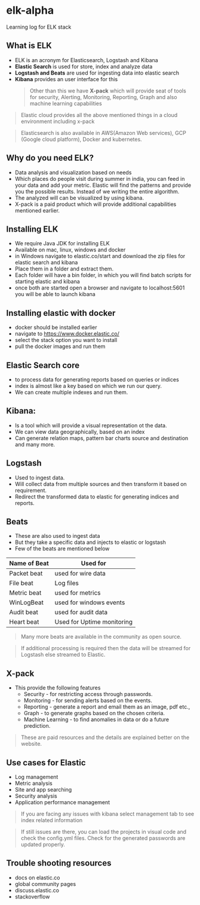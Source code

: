 # elk-alpha

Learning log for ELK stack

## What is ELK

- ELK is an acronym for Elasticsearch, Logstash and Kibana
- **Elastic Search** is used for store, index and analyze data
- **Logstash and Beats** are used for ingesting data into elastic search
- **Kibana** provides an user interface for this
  > Other than this we have **X-pack** which will provide seat of tools for security, Alerting, Monitoring, Reporting, Graph and also machine learning capabilities

> Elastic cloud provides all the above mentioned things in a cloud environment including x-pack

> Elasticsearch is also available in AWS(Amazon Web services), GCP (Google cloud platform), Docker and kubernetes.

## Why do you need ELK?

- Data analysis and visualization based on needs
- Which places do people visit during summer in india, you can feed in your data and add your metric. Elastic will find the patterns and provide you the possible results. Instead of we writing the entire algorithm.
- The analyzed will can be visualized by using kibana.
- X-pack is a paid product which will provide additional capabilities mentioned earlier.

## Installing ELK

- We require Java JDK for installing ELK
- Available on mac, linux, windows and docker
- in Windows navigate to elastic.co/start and download the zip files for elastic search and kibana
- Place them in a folder and extract them.
- Each folder will have a bin folder, in which you will find batch scripts for starting elastic and kibana
- once both are started open a browser and navigate to localhost:5601 you will be able to launch kibana

## Installing elastic with docker

- docker should be installed earlier
- navigate to https://www.docker.elastic.co/
- select the stack option you want to install
- pull the docker images and run them

## Elastic Search core

- to process data for generating reports based on queries or indices
- index is almost like a key based on which we run our query.
- We can create multiple indexes and run them.

## Kibana:

- Is a tool which will provide a visual representation ot the data.
- We can view data geographically, based on an index
- Can generate relation maps, pattern bar charts source and destination and many more.

## Logstash

- Used to ingest data.
- Will collect data from multiple sources and then transform it based on requirement.
- Redirect the transformed data to elastic for generating indices and reports.

## Beats

- These are also used to ingest data
- But they take a specific data and injects to elastic or logstash
- Few of the beats are mentioned below

| Name of Beat | Used for                   |
| ------------ | -------------------------- |
| Packet beat  | used for wire data         |
| File beat    | Log files                  |
| Metric beat  | used for metrics           |
| WinLogBeat   | used for windows events    |
| Audit beat   | used for audit data        |
| Heart beat   | Used for Uptime monitoring |

> Many more beats are available in the community as open source.

> If additional processing is required then the data will be streamed for Logstash else streamed to Elastic.

## X-pack

- This provide the following features
  - Security - for restricting access through passwords.
  - Monitoring - for sending alerts based on the events.
  - Reporting - generate a report and email them as an image, pdf etc.,
  - Graph - to generate graphs based on the chosen criteria.
  - Machine Learning - to find anomalies in data or do a future prediction.

> These are paid resources and the details are explained better on the website.

## Use cases for Elastic
- Log management
- Metric analysis
- Site and app searching
- Security analysis
- Application performance management

> If you are facing any issues with kibana select management tab to see index related information

> If still issues are there, you can load the projects in visual code and check the config.yml files. Check for the generated passwords are updated properly.

## Trouble shooting resources
- docs on elastic.co
- global community pages
- discuss.elastic.co
- stackoverflow
